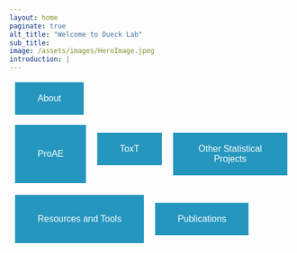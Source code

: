 ```yaml
---
layout: home
paginate: true
alt_title: "Welcome to Dueck Lab"
sub_title: 
image: /assets/images/HeroImage.jpeg
introduction: |
---
```


<button style="background-color: #2596be; color: white; border: none; padding: 20px 40px; text-align: center; text-decoration: none;     display: inline-block; font-size: 16px; margin: 4px 10px 0; cursor: pointer;"            
    onclick="window.location.href='https://duecklab.github.io/about'">About</button>
    
<div style="display: flex; justify-content: flex-start;">
  <button style="background-color: #2596be; color: white; border: none; padding: 20px 40px; text-align: center; text-decoration: none; 
    display: inline-block; font-size: 16px; margin: 4px 10px 0; cursor: pointer;" 
    onclick="window.location.href='https://duecklab.github.io/proae'">ProAE</button>

  <button style="background-color: #2596be; color: white; border: none; padding: 20px 40px; text-align: center; text-decoration: none; 
    display: inline-block; font-size: 16px; margin: 4px 10px 0; cursor: pointer;" 
    onclick="window.location.href='https://duecklab.github.io/toxt'">ToxT</button>

  <button style="background-color: #2596be; color: white; border: none; padding: 20px 40px; text-align: center; text-decoration: none; 
    display: inline-block; font-size: 16px; margin: 4px 10px 0; cursor: pointer;" 
    onclick="window.location.href='https://duecklab.github.io/other'">Other Statistical Projects</button>
</div>
<br>
<div style="display: flex; justify-content: flex-start;">
  <button style="background-color: #2596be; color: white; border: none; padding: 20px 40px; text-align: center; text-decoration: none; 
    display: inline-block; font-size: 16px; margin: 4px 10px 0; cursor: pointer;" 
    onclick="window.location.href='https://duecklab.github.io/tools'">Resources and Tools</button>

  <button style="background-color: #2596be; color: white; border: none; padding: 20px 40px; text-align: center; text-decoration: none; 
    display: inline-block; font-size: 16px; margin: 4px 10px 0; cursor: pointer;" 
  onclick="window.location.href='https://duecklab.github.io/pubs'">Publications</button>
</div>

